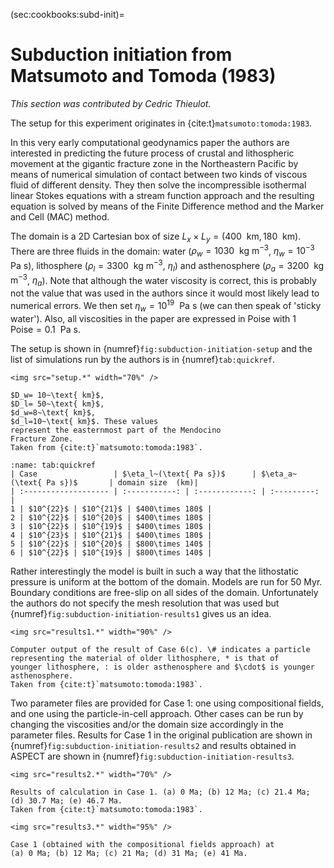 (sec:cookbooks:subd-init)=
# Subduction initiation from Matsumoto and Tomoda (1983)

*This section was contributed by Cedric Thieulot.*

The setup for this experiment originates in {cite:t}`matsumoto:tomoda:1983`.

In this very early computational geodynamics paper the authors
are interested in predicting the future process of crustal and lithospheric movement
at the gigantic fracture zone in the Northeastern
Pacific by means of numerical simulation
of contact between two kinds of viscous fluid of different density.
They then solve the incompressible isothermal linear Stokes equations
with a stream function approach and the resulting equation is solved by means of the
Finite Difference method and the Marker and Cell (MAC) method.

The domain is a 2D Cartesian box of size $L_x \times L_y=(400~\text{ km},180~\text{ km})$.
There are three fluids in the domain: water ($\rho_w=1030~\text{ kg m}^{-3}$, $\eta_w=10^{-3}~\text{ Pa s}$),
lithosphere ($\rho_l=3300~\text{ kg m}^{-3}$, $\eta_l$) and
asthenosphere ($\rho_a=3200~\text{ kg m}^{-3}$, $\eta_a$).
Note that although the water viscosity is correct, this is probably not
the value that was used in the authors since it would most likely lead to
numerical errors. We then set $\eta_w=10^{19}~\text{ Pa s}$ (we can then speak of 'sticky water').
Also, all viscosities in the paper
are expressed in Poise with $1~\text{ Poise}=0.1~\text{ Pa s}$.

The setup is shown in {numref}`fig:subduction-initiation-setup`
and the list of simulations run by the authors is in
{numref}`tab:quickref`.

```{figure-md} fig:subduction-initiation-setup
<img src="setup.*" width="70%" />

$D_w= 10~\text{ km}$,
$D_l= 50~\text{ km}$,
$d_w=8~\text{ km}$,
$d_l=10~\text{ km}$. These values
represent the easternmost part of the Mendocino
Fracture Zone.
Taken from {cite:t}`matsumoto:tomoda:1983`.
```

```{table} List of all cases
:name: tab:quickref
| Case                 | $\eta_l~(\text{ Pa s})$      | $\eta_a~(\text{ Pa s})$       | domain size  (km)|
| :------------------- | :-----------: | :------------: | :---------: |
1 | $10^{22}$ | $10^{21}$ | $400\times 180$ |
2 | $10^{22}$ | $10^{20}$ | $400\times 180$ |
3 | $10^{22}$ | $10^{19}$ | $400\times 180$ |
4 | $10^{23}$ | $10^{21}$ | $400\times 180$ |
5 | $10^{22}$ | $10^{20}$ | $800\times 140$ |
6 | $10^{22}$ | $10^{19}$ | $800\times 140$ |
```


Rather interestingly the model is built in such a way that the
lithostatic pressure is uniform at the bottom of the domain.
Models are run for 50 Myr.
Boundary conditions are free-slip on all sides of the domain.
Unfortunately the authors do not specify the mesh resolution that was used
but {numref}`fig:subduction-initiation-results1` gives us an idea.

```{figure-md} fig:subduction-initiation-results1
<img src="results1.*" width="90%" />

Computer output of the result of Case 6(c). \# indicates a particle
representing the material of older lithosphere, * is that of
younger lithosphere, : is older asthenosphere and $\cdot$ is younger asthenosphere.
Taken from {cite:t}`matsumoto:tomoda:1983`.
```

Two parameter files are provided for Case 1: one using
compositional fields, and one using the particle-in-cell approach.
Other cases can be run by changing the viscosities and/or the domain size accordingly in the
parameter files.
Results for Case 1 in the original publication are shown in {numref}`fig:subduction-initiation-results2`
and results obtained in ASPECT are shown in {numref}`fig:subduction-initiation-results3`.

```{figure-md} fig:subduction-initiation-results2
<img src="results2.*" width="70%" />

Results of calculation in Case 1. (a) 0 Ma; (b) 12 Ma; (c) 21.4 Ma; (d) 30.7 Ma; (e) 46.7 Ma.
Taken from {cite:t}`matsumoto:tomoda:1983`.
```

```{figure-md} fig:subduction-initiation-results3
<img src="results3.*" width="95%" />

Case 1 (obtained with the compositional fields approach) at
(a) 0 Ma; (b) 12 Ma; (c) 21 Ma; (d) 31 Ma; (e) 41 Ma.
```
